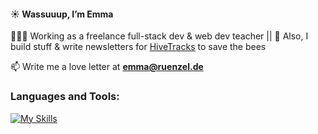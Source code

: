<h4>☀️ Wassuuup, I’m Emma</h4>

👩🏼‍💻 Working as a freelance full-stack dev & web dev teacher || 🐝 Also, I build stuff & write newsletters for [HiveTracks](www.hivetracks.com) to save the bees

📫 Write me a love letter at **emma@ruenzel.de**

<h3 align="left">Languages and Tools:</h3>

[![My Skills](https://skillicons.dev/icons?i=raspberrypi,ruby,html,css,js,postgres&perline=3)](https://skillicons.dev)
